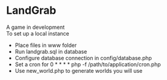 <h1>LandGrab</h1>

A game in development
<br>
To set up a local instance

<ul>
    <li>Place files in www folder</li>
    <li>Run landgrab.sql in database</li>
    <li>Configure database connection in config/database.php</li>
    <li>Set a cron for 0 * * * * php -f /path/to/application/cron.php</li>
    <li>Use new_world.php to generate worlds you will use</li>
</ul>